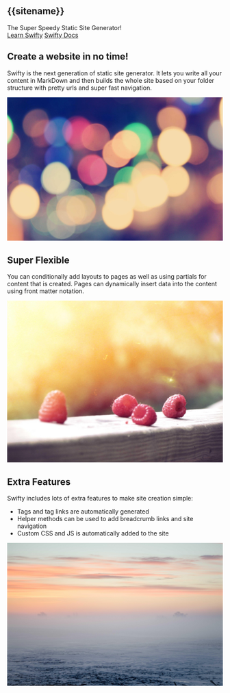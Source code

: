 <section class="container text-center no-margin">
    <h1 class="display-l fancy-font logo no-margin">{{sitename}}</h1>
    <div class="gradient-text display-s text-center margin-y">The Super Speedy Static Site Generator!</div>
</section>

<div class="align-center gap-s">
    <a class="button" href="/about">Learn Swifty</a>
    <a class="button" href="/docs">Swifty Docs</a>
</div>


<section class="highlight container text-center">

## Create a website in no time!

Swifty is the next generation of static site generator. It lets you write all your content in MarkDown and then builds the whole site based on your folder structure with pretty urls and super fast navigation.

![Hazy Lights](/images/lights.jpg)

</section>

<section class="container text-center">

## Super Flexible

You can conditionally add layouts to pages as well as using partials for content that is created. Pages can dynamically insert data into the content using front matter notation.

![Raspberries](/images/raspberries.jpg)

</section>

<section class="highlight container text-center">

## Extra Features

Swifty includes lots of extra features to make site creation simple:

 * Tags and tag links are automatically generated
 * Helper methods can be used to add breadcrumb links and site navigation
 * Custom CSS and JS is automatically added to the site

![Horizon](/images/horizon.jpg)

</section>